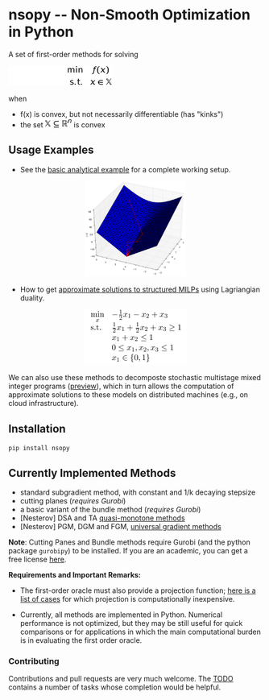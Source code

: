 # nsopy -- Non-Smooth Optimization in Python

A set of first-order methods for solving

![optimization problem](./notebooks/img/min_opt.png "Non-Smooth Optimization Program")

when
* f(x) is convex, but not necessarily differentiable (has "kinks")
* the set ![X](./notebooks/img/XR.png) is convex

## Usage Examples

* See the [basic analytical example](./notebooks/AnalyticalExample.ipynb) for a complete working setup.
<p align="center">
  <img src="./notebooks/img/solved_ex_1.png" alt="Example" width="40%" href="#"/>
</p>


* How to get [approximate solutions to structured MILPs](./notebooks/ApplicationToDuality.ipynb) using Lagriangian duality.

<p align="center">
  <img src="./notebooks/img/primal_problem.png" alt="Example 2" href="#"/>
</p>


We can also use these methods to decomposte stochastic multistage 
mixed integer programs ([preview](https://github.com/robin-vjc/nsopy-stoch)), which in turn allows 
the computation of approximate solutions to these models on distributed machines (e.g., on cloud infrastructure).

## Installation

```
pip install nsopy
```

## Currently Implemented Methods

* standard subgradient method, with constant and 1/k decaying stepsize
* cutting planes (*requires Gurobi*)
* a basic variant of the bundle method (*requires Gurobi*)
* [Nesterov] DSA and TA [quasi-monotone methods](http://link.springer.com/article/10.1007/s10957-014-0677-5) 
* [Nesterov] PGM, DGM and FGM, [universal gradient methods](http://link.springer.com/article/10.1007/s10107-014-0790-0)

**Note**: Cutting Panes and Bundle methods require Gurobi (and the python package ``gurobipy``) to be installed. 
If you are an academic, you can get a free license [here](http://www.gurobi.com/academia/for-universities]). 

**Requirements and Important Remarks:**

* The first-order oracle must also provide a projection function; [here is a list of cases](notebooks/img/simple_projections.png) for which 
projection is computationally inexpensive.

* Currently, all methods are implemented in Python. Numerical performance is not optimized, but they may
be still useful for quick comparisons or for applications in which the main computational burden is in
evaluating the first order oracle.


### Contributing

Contributions and pull requests are very much welcome. 
The [TODO](TODO.txt) contains a number of tasks whose completion would be helpful. 